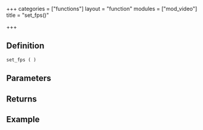+++
categories = ["functions"]
layout = "function"
modules = ["mod_video"]
title = "set_fps()"

+++

## Definition

    set_fps ( )

## Parameters

## Returns

## Example
